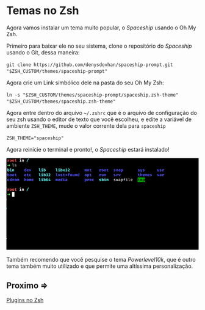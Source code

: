 # Temas no Zsh

Agora vamos instalar um tema muito popular, o *Spaceship* usando o Oh My Zsh.

Primeiro para baixar ele no seu sistema, clone o repositório do *Spaceship* usando o Git, dessa maneira:

``git clone https://github.com/denysdovhan/spaceship-prompt.git "$ZSH_CUSTOM/themes/spaceship-prompt"``

Agora crie um Link simbólico dele na pasta do seu Oh My Zsh:

``ln -s "$ZSH_CUSTOM/themes/spaceship-prompt/spaceship.zsh-theme" "$ZSH_CUSTOM/themes/spaceship.zsh-theme"``

Agora entre dentro do arquivo ``~/.zshrc`` que é o arquivo de configuração do seu zsh usando o editor de texto que você escolheu, e edite a variável de ambiente ``ZSH_THEME``, mude o valor corrente dela para ``spaceship``

``ZSH_THEME="spaceship"``

Agora reinicie o terminal e pronto!, o *Spaceship* estará instalado!

![output-1](../../assets/temas/output-1.png)

Também recomendo que você pesquise o tema *Powerlevel10k*, que é outro tema também muito utilizado e que permite uma altíssima personalização.

## Proximo =>

[Plugins no Zsh](../plugins/README.md)
